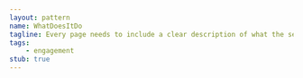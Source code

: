 ```yaml
---
layout: pattern
name: WhatDoesItDo
tagline: Every page needs to include a clear description of what the service does. People may come in from search engines.
tags:
    - engagement
stub: true
---
```

